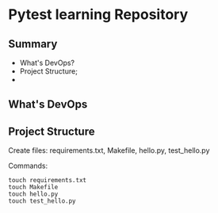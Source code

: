 # Pytest learning Repository

## Summary
- What's DevOps?
- Project Structure;
- 

## What's DevOps

## Project Structure
Create files: requirements.txt, Makefile, hello.py, test_hello.py

Commands:
```shell
touch requirements.txt
touch Makefile
touch hello.py
touch test_hello.py
```

